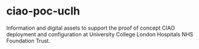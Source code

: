 # ciao-poc-uclh
Information and digital assets to support the proof of concept CIAO deployment and configuration at University College London Hospitals NHS Foundation Trust.

